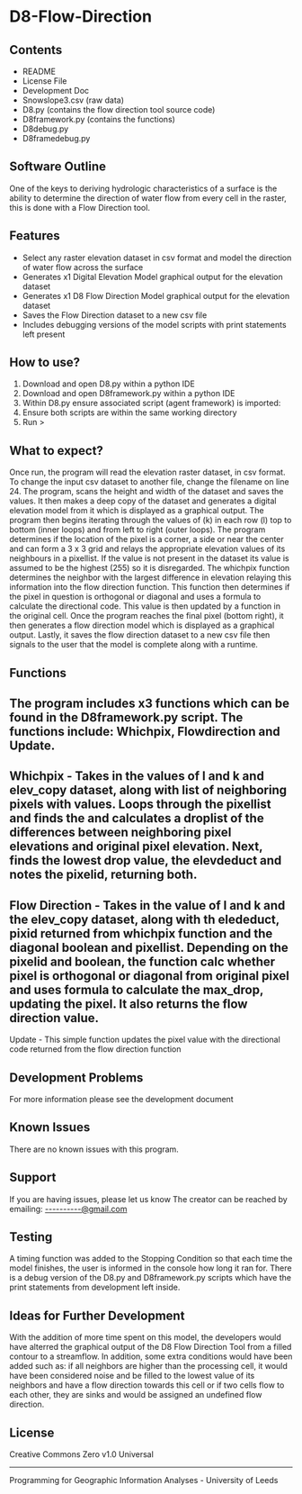 # D8-Flow-Direction

Contents
-------------------
- README
- License File
- Development Doc
- Snowslope3.csv (raw data)
- D8.py (contains the flow direction tool source code)
- D8framework.py (contains the functions)
- D8debug.py
- D8framedebug.py

Software Outline
--------------------
One of the keys to deriving hydrologic characteristics of a surface is the ability to determine the direction of water flow from every cell in the raster, this is done with a Flow Direction tool.

Features
--------------------
- Select any raster elevation dataset in csv format and model the direction of water flow across the surface
- Generates x1 Digital Elevation Model graphical output for the elevation dataset 
- Generates x1 D8 Flow Direction Model graphical output for the elevation dataset
- Saves the Flow Direction dataset to a new csv file
- Includes debugging versions of the model scripts with print statements left present

How to use?
-------------------
1) Download and open D8.py within a python IDE
2) Download and open D8framework.py within a python IDE
3) Within D8.py ensure associated script (agent framework) is imported:
4) Ensure both scripts are within the same working directory
5) Run >

What to expect?
---------------------
Once run, the program will read the elevation raster dataset, in csv format. To change the input csv dataset to another file, change the filename on line 24. The program, scans the height and width of the dataset and saves the values. It then makes a deep copy of the dataset and generates a digital elevation model from it which is displayed as a graphical output. The program then begins iterating through the values of (k) in each row (l) top to bottom (inner loops) and from left to right (outer loops). The program determines if the location of the pixel is a corner, a side or near the center and can form a 3 x 3 grid and relays the appropriate elevation values of its neighbours in a pixellist. If the value is not present in the dataset its value is assumed to be the highest (255) so it is disregarded. The whichpix function determines the neighbor with the largest difference in elevation relaying this information into the flow direction function. This function then determines if the pixel in question is orthogonal or diagonal and uses a formula to calculate the directional code. This value is then updated by a function in the original cell. Once the program reaches the final pixel (bottom right), it then generates a flow direction model which is displayed as a graphical output. Lastly, it saves the flow direction dataset to a new csv file then signals to the user that the model is complete along with a runtime.

Functions
--------------------
The program includes x3 functions which can be found in the D8framework.py script. The functions include: Whichpix, Flowdirection and Update.
--------------------------------------------------------------------------------------------------------------------------------------------------------------------------
Whichpix -        Takes in the values of l and k and elev_copy dataset, along with list of neighboring pixels with values. Loops through the pixellist and finds the and                         calculates a droplist of the differences between neighboring pixel elevations and original pixel elevation. Next, finds the lowest drop value, the 
                  elevdeduct and notes the pixelid, returning both.
----------------------------------------------------------------------------------------------------------------------------------------------------------------------------
Flow Direction -  Takes in the value of l and k and the elev_copy dataset, along with th elededuct, pixid returned from whichpix function and the diagonal boolean and                           pixellist. Depending on the pixelid and boolean, the function calc whether pixel is orthogonal or diagonal from original pixel and uses formula to calculate                   the max_drop, updating the pixel. It also returns the flow direction value.
----------------------------------------------------------------------------------------------------------------------------------------------------------------------------
Update -          This simple function updates the pixel value with the directional code returned from the flow direction function

Development Problems
---------------------
For more information please see the development document

Known Issues
---------------------
There are no known issues with this program.

Support
---------------------
If you are having issues, please let us know
The creator can be reached by emailing: ----------@gmail.com

Testing
---------------------
A timing function was added to the Stopping Condition so that each time the model finishes, the user is informed in the console how long it ran for. There is a debug version of the D8.py and D8framework.py scripts which have the print statements from development left inside.

Ideas for Further Development
-----------------------------
With the addition of more time spent on this model, the developers would have alterred the graphical output of the D8 Flow Direction Tool from a filled contour to a streamflow. In addition, some extra conditions would have been added such as: if all neighbors are higher than the processing cell, it would have been considered noise and be filled to the lowest value of its neighbors and have a flow direction towards this cell or if two cells flow to each other, they are sinks and would be assigned an undefined flow direction.

License
---------------------
Creative Commons Zero v1.0 Universal

---------------------------------------------------------------------
Programming for Geographic Information Analyses - University of Leeds
